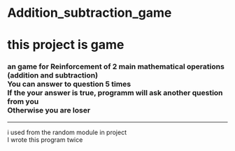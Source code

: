 # Addition_subtraction_game

<h1>this project is game</h1>

<h3>an game for Reinforcement of 2 main mathematical operations (addition and subtraction)<br>
You can answer to question 5 times<br>
If the your answer is true, programm will ask another question from you<br>
Otherwise you are loser</h3>
<hr>
<p>i used from the random module in project<br>
I wrote this program twice</p>
